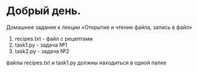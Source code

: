 # Добрый день.

Домашнее задание к лекции «Открытие и чтение файла, запись в файл»


1. recipes.txt - файл с рецептами
2. task1.py - задача №1
3. task2.py - задача №2

файлы recipes.txt и task1.py должны находиться в одной папке
